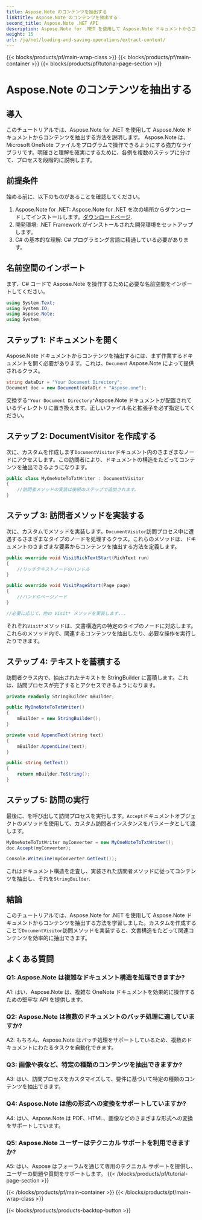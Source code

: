 ```yaml
---
title: Aspose.Note のコンテンツを抽出する
linktitle: Aspose.Note のコンテンツを抽出する
second_title: Aspose.Note .NET API
description: Aspose.Note for .NET を使用して Aspose.Note ドキュメントからコンテンツを抽出する方法を学習します。この包括的なチュートリアルでは、プロセスをステップごとに説明します。
weight: 15
url: /ja/net/loading-and-saving-operations/extract-content/
---
```


{{< blocks/products/pf/main-wrap-class >}}
{{< blocks/products/pf/main-container >}}
{{< blocks/products/pf/tutorial-page-section >}}

# Aspose.Note のコンテンツを抽出する

## 導入

このチュートリアルでは、Aspose.Note for .NET を使用して Aspose.Note ドキュメントからコンテンツを抽出する方法を説明します。 Aspose.Note は、Microsoft OneNote ファイルをプログラムで操作できるようにする強力なライブラリです。明確さと理解を確実にするために、各例を複数のステップに分けて、プロセスを段階的に説明します。

## 前提条件

始める前に、以下のものがあることを確認してください。

1.  Aspose.Note for .NET: Aspose.Note for .NET を次の場所からダウンロードしてインストールします。[ダウンロードページ](https://releases.aspose.com/note/net/).
2. 開発環境: .NET Framework がインストールされた開発環境をセットアップします。
3. C# の基本的な理解: C# プログラミング言語に精通している必要があります。

## 名前空間のインポート

まず、C# コードで Aspose.Note を操作するために必要な名前空間をインポートしてください。

```csharp
using System.Text;
using System.IO;
using Aspose.Note;
using System;
```

## ステップ 1: ドキュメントを開く

Aspose.Note ドキュメントからコンテンツを抽出するには、まず作業するドキュメントを開く必要があります。これは、`Document` Aspose.Note によって提供されるクラス。

```csharp
string dataDir = "Your Document Directory";
Document doc = new Document(dataDir + "Aspose.one");
```

交換する`"Your Document Directory"`Aspose.Note ドキュメントが配置されているディレクトリに置き換えます。正しいファイル名と拡張子を必ず指定してください。

## ステップ 2: DocumentVisitor を作成する

次に、カスタムを作成します`DocumentVisitor`ドキュメント内のさまざまなノードにアクセスします。この訪問者により、ドキュメントの構造をたどってコンテンツを抽出できるようになります。

```csharp
public class MyOneNoteToTxtWriter : DocumentVisitor
{
    //訪問者メソッドの実装は後続のステップで追加されます。
}
```

## ステップ 3: 訪問者メソッドを実装する

次に、カスタムでメソッドを実装します。`DocumentVisitor`訪問プロセス中に遭遇するさまざまなタイプのノードを処理するクラス。これらのメソッドは、ドキュメントのさまざまな要素からコンテンツを抽出する方法を定義します。

```csharp
public override void VisitRichTextStart(RichText run)
{
    //リッチテキストノードのハンドル
}

public override void VisitPageStart(Page page)
{
    //ハンドルページノード
}

//必要に応じて、他の Visit* メソッドを実装します...
```

それぞれ`Visit*`メソッドは、文書構造内の特定のタイプのノードに対応します。これらのメソッド内で、関連するコンテンツを抽出したり、必要な操作を実行したりできます。

## ステップ 4: テキストを蓄積する

訪問者クラス内で、抽出されたテキストを StringBuilder に蓄積します。これは、訪問プロセスが完了するとアクセスできるようになります。

```csharp
private readonly StringBuilder mBuilder;

public MyOneNoteToTxtWriter()
{
    mBuilder = new StringBuilder();
}

private void AppendText(string text)
{
    mBuilder.AppendLine(text);
}

public string GetText()
{
    return mBuilder.ToString();
}
```

## ステップ 5: 訪問の実行

最後に、を呼び出して訪問プロセスを実行します。`Accept`ドキュメントオブジェクトのメソッドを使用して、カスタム訪問者インスタンスをパラメータとして渡します。

```csharp
MyOneNoteToTxtWriter myConverter = new MyOneNoteToTxtWriter();
doc.Accept(myConverter);

Console.WriteLine(myConverter.GetText());
```

これはドキュメント構造を走査し、実装された訪問者メソッドに従ってコンテンツを抽出し、それを`StringBuilder`.

## 結論

このチュートリアルでは、Aspose.Note for .NET を使用して Aspose.Note ドキュメントからコンテンツを抽出する方法を学習しました。カスタムを作成することで`DocumentVisitor`訪問メソッドを実装すると、文書構造をたどって関連コンテンツを効率的に抽出できます。

## よくある質問

### Q1: Aspose.Note は複雑なドキュメント構造を処理できますか?

A1: はい、Aspose.Note は、複雑な OneNote ドキュメントを効果的に操作するための堅牢な API を提供します。

### Q2: Aspose.Note は複数のドキュメントのバッチ処理に適していますか?

A2: もちろん、Aspose.Note はバッチ処理をサポートしているため、複数のドキュメントにわたるタスクを自動化できます。

### Q3: 画像や表など、特定の種類のコンテンツを抽出できますか?

A3: はい、訪問プロセスをカスタマイズして、要件に基づいて特定の種類のコンテンツを抽出できます。

### Q4: Aspose.Note は他の形式への変換をサポートしていますか?

A4: はい、Aspose.Note は PDF、HTML、画像などのさまざまな形式への変換をサポートしています。

### Q5: Aspose.Note ユーザーはテクニカル サポートを利用できますか?

A5: はい、Aspose はフォーラムを通じて専用のテクニカル サポートを提供し、ユーザーの問題や質問をサポートします。
{{< /blocks/products/pf/tutorial-page-section >}}

{{< /blocks/products/pf/main-container >}}
{{< /blocks/products/pf/main-wrap-class >}}

{{< blocks/products/products-backtop-button >}}

